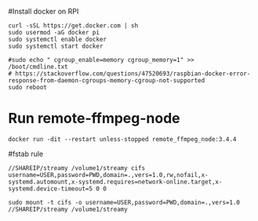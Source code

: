 #Install docker on RPI
```
curl -sSL https://get.docker.com | sh
sudo usermod -aG docker pi
sudo systemctl enable docker
sudo systemctl start docker

#sudo echo " cgroup_enable=memory cgroup_memory=1" >> /boot/cmdline.txt
# https://stackoverflow.com/questions/47520693/raspbian-docker-error-response-from-daemon-cgroups-memory-cgroup-not-supported
sudo reboot
```
# Run remote-ffmpeg-node
```
docker run -dit --restart unless-stopped remote_ffmpeg_node:3.4.4
```

#fstab rule
```
//SHAREIP/streamy /volume1/streamy cifs username=USER,password=PWD,domain=.,vers=1.0,rw,nofail,x-systemd.automount,x-systemd.requires=network-online.target,x-systemd.device-timeout=5 0 0
```
`sudo mount -t cifs -o username=USER,password=PWD,domain=.,vers=1.0 //SHAREIP/streamy /volume1/streamy`
